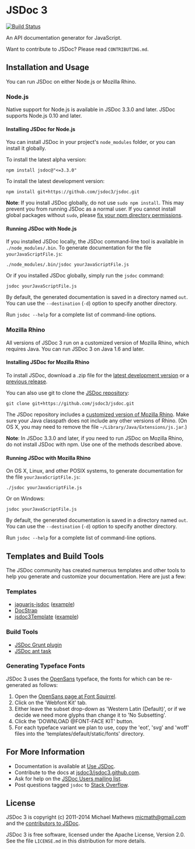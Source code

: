 JSDoc 3
=======
[![Build Status](https://img.shields.io/travis/jsdoc3/jsdoc.svg)](http://travis-ci.org/jsdoc3/jsdoc)

An API documentation generator for JavaScript.

Want to contribute to JSDoc? Please read `CONTRIBUTING.md`.

Installation and Usage
----------------------

You can run JSDoc on either Node.js or Mozilla Rhino.

### Node.js

Native support for Node.js is available in JSDoc 3.3.0 and later. JSDoc
supports Node.js 0.10 and later.

#### Installing JSDoc for Node.js

You can install JSDoc in your project's `node_modules` folder, or you can
install it globally.

To install the latest alpha version:

    npm install jsdoc@"<=3.3.0"

To install the latest development version:

    npm install git+https://github.com/jsdoc3/jsdoc.git

**Note**: If you install JSDoc globally, do not use `sudo npm install`. This may
prevent you from running JSDoc as a normal user. If you cannot install global
packages without `sudo`, please
[fix your npm directory permissions](http://howtonode.org/introduction-to-npm).

#### Running JSDoc with Node.js

If you installed JSDoc locally, the JSDoc command-line tool is available in
`./node_modules/.bin`. To generate documentation for the file
`yourJavaScriptFile.js`:

    ./node_modules/.bin/jsdoc yourJavaScriptFile.js

Or if you installed JSDoc globally, simply run the `jsdoc` command:

    jsdoc yourJavaScriptFile.js

By default, the generated documentation is saved in a directory named `out`. You
can use the `--destination` (`-d`) option to specify another directory.

Run `jsdoc --help` for a complete list of command-line options.

### Mozilla Rhino

All versions of JSDoc 3 run on a customized version of Mozilla Rhino, which
requires Java. You can run JSDoc 3 on Java 1.6 and later.

#### Installing JSDoc for Mozilla Rhino

To install JSDoc, download a .zip file for the
[latest development version](https://github.com/jsdoc3/jsdoc/archive/master.zip)
or a [previous release](https://github.com/jsdoc3/jsdoc/tags).

You can also use git to clone the
[JSDoc repository](https://github.com/jsdoc3/jsdoc):

    git clone git+https://github.com/jsdoc3/jsdoc.git

The JSDoc repository includes a
[customized version of Mozilla Rhino](https://github.com/jsdoc3/rhino). Make
sure your Java classpath does not include any other versions of Rhino. (On OS X,
you may need to remove the file `~/Library/Java/Extensions/js.jar`.)

**Note**: In JSDoc 3.3.0 and later, if you need to run JSDoc on Mozilla Rhino,
do not install JSDoc with npm. Use one of the methods described above.

#### Running JSDoc with Mozilla Rhino

On OS X, Linux, and other POSIX systems, to generate documentation for the file
`yourJavaScriptFile.js`:

    ./jsdoc yourJavaScriptFile.js

Or on Windows:

    jsdoc yourJavaScriptFile.js

By default, the generated documentation is saved in a directory named `out`. You
can use the `--destination` (`-d`) option to specify another directory.

Run `jsdoc --help` for a complete list of command-line options.


Templates and Build Tools
-------------------------

The JSDoc community has created numerous templates and other tools to help you
generate and customize your documentation. Here are just a few:

### Templates

+ [jaguarjs-jsdoc](https://github.com/davidshimjs/jaguarjs-jsdoc)
  ([example](http://davidshimjs.github.io/jaguarjs/doc))
+ [DocStrap](https://github.com/terryweiss/docstrap)
+ [jsdoc3Template](https://github.com/DBCDK/jsdoc3Template)
  ([example](https://github.com/danyg/jsdoc3Template/wiki#wiki-screenshots))

### Build Tools

+ [JSDoc Grunt plugin](https://github.com/krampstudio/grunt-jsdoc)
+ [JSDoc ant task](https://github.com/jannon/jsdoc3-ant-task)

### Generating Typeface Fonts

JSDoc 3 uses the [OpenSans](https://www.google.com/fonts/specimen/Open+Sans) typeface, the fonts for which can be re-generated as follows:

1. Open the [OpenSans page at Font Squirrel](<http://www.fontsquirrel.com/fonts/open-sans>).
2. Click on the 'Webfont Kit' tab.
3. Either leave the subset drop-down as 'Western Latin (Default)', or if we decide we need more glyphs than change it to 'No Subsetting'.
4. Click the 'DOWNLOAD @FONT-FACE KIT' button.
5. For each typeface variant we plan to use, copy the 'eot', 'svg' and 'woff' files into the 'templates/default/static/fonts' directory.

For More Information
--------------------

+ Documentation is available at [Use JSDoc](http://usejsdoc.org).
+ Contribute to the docs at [jsdoc3/jsdoc3.github.com](https://github.com/jsdoc3/jsdoc3.github.com).
+ Ask for help on the [JSDoc Users mailing list](http://groups.google.com/group/jsdoc-users).
+ Post questions tagged `jsdoc` to [Stack
Overflow](http://stackoverflow.com/questions/tagged/jsdoc).

License
-------

JSDoc 3 is copyright (c) 2011-2014 Michael Mathews <micmath@gmail.com> and the
[contributors to JSDoc](https://github.com/jsdoc3/jsdoc/graphs/contributors).

JSDoc 3 is free software, licensed under the Apache License, Version 2.0. See
the file `LICENSE.md` in this distribution for more details.

